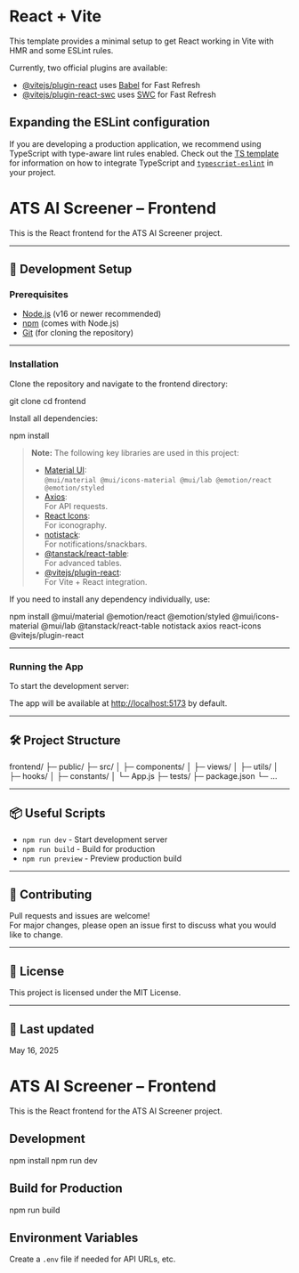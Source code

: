 # React + Vite

This template provides a minimal setup to get React working in Vite with HMR and some ESLint rules.

Currently, two official plugins are available:

- [@vitejs/plugin-react](https://github.com/vitejs/vite-plugin-react/blob/main/packages/plugin-react) uses [Babel](https://babeljs.io/) for Fast Refresh
- [@vitejs/plugin-react-swc](https://github.com/vitejs/vite-plugin-react/blob/main/packages/plugin-react-swc) uses [SWC](https://swc.rs/) for Fast Refresh

## Expanding the ESLint configuration

If you are developing a production application, we recommend using TypeScript with type-aware lint rules enabled. Check out the [TS template](https://github.com/vitejs/vite/tree/main/packages/create-vite/template-react-ts) for information on how to integrate TypeScript and [`typescript-eslint`](https://typescript-eslint.io) in your project.

# ATS AI Screener – Frontend

This is the React frontend for the ATS AI Screener project.

---

## 🚀 Development Setup

### **Prerequisites**

- [Node.js](https://nodejs.org/) (v16 or newer recommended)
- [npm](https://www.npmjs.com/) (comes with Node.js)
- [Git](https://git-scm.com/) (for cloning the repository)

---

### **Installation**

Clone the repository and navigate to the frontend directory:

git clone <your-repo-url>
cd frontend


Install all dependencies:

npm install


> **Note:** The following key libraries are used in this project:
>
> - [Material UI](https://mui.com/):  
>   `@mui/material @mui/icons-material @mui/lab @emotion/react @emotion/styled`
> - [Axios](https://axios-http.com/):  
>   For API requests.
> - [React Icons](https://react-icons.github.io/react-icons/):  
>   For iconography.
> - [notistack](https://iamhosseindhv.com/notistack):  
>   For notifications/snackbars.
> - [@tanstack/react-table](https://tanstack.com/table):  
>   For advanced tables.
> - [@vitejs/plugin-react](https://vitejs.dev/guide/#react):  
>   For Vite + React integration.

If you need to install any dependency individually, use:

npm install @mui/material @emotion/react @emotion/styled @mui/icons-material @mui/lab @tanstack/react-table notistack axios react-icons @vitejs/plugin-react

---

### **Running the App**

To start the development server:


The app will be available at [http://localhost:5173](http://localhost:5173) by default.

---

## 🛠️ Project Structure

frontend/
├─ public/
├─ src/
│ ├─ components/
│ ├─ views/
│ ├─ utils/
│ ├─ hooks/
│ ├─ constants/
│ └─ App.js
├─ tests/
├─ package.json
└─ ...


---

## 📦 Useful Scripts

- `npm run dev` - Start development server
- `npm run build` - Build for production
- `npm run preview` - Preview production build

---

## 🤝 Contributing

Pull requests and issues are welcome!  
For major changes, please open an issue first to discuss what you would like to change.

---

## 📄 License

This project is licensed under the MIT License.

---

## 📅 Last updated

May 16, 2025

# ATS AI Screener – Frontend

This is the React frontend for the ATS AI Screener project.

## Development

npm install
npm run dev


## Build for Production

npm run build


## Environment Variables

Create a `.env` file if needed for API URLs, etc.



